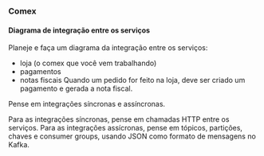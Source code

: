 ### Comex

#### Diagrama de integração entre os serviços

Planeje e faça um diagrama da integração entre os serviços:

* loja (o comex que você vem trabalhando)
* pagamentos
* notas fiscais
Quando um pedido for feito na loja, deve ser criado um pagamento e gerada a nota fiscal.

Pense em integrações síncronas e assíncronas.

Para as integrações síncronas, pense em chamadas HTTP entre os serviços.
Para as integrações assícronas, pense em tópicos, partições, chaves e consumer groups, usando JSON como formato de mensagens no Kafka.